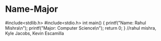 # Name-Major
#include<stdlib.h>
#include<stdio.h>
int main()
{
printf("Name: Rahul Mishra\n");
printf("Major: Computer Science\n");
return 0;
}
//rahul mishra, Kyle Jacobs, Kevin Escamilla
